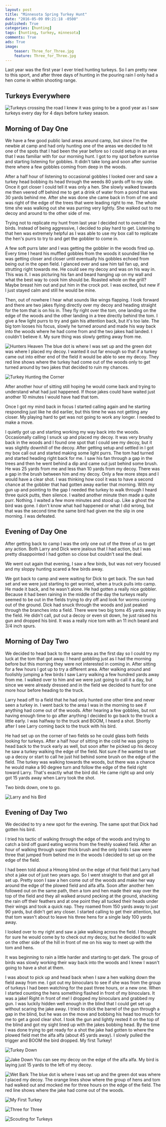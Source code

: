 ```yaml
---
layout: post
title: "Minnesota Spring Turkey Hunt"
date: "2016-05-09 09:21:18 -0500"
published: True
categories: [hunting]
tags: [hunting, turkey, minnesota]
comments: True
ads: True
image:
    teaser: Three_for_Three.jpg
    feature: Three_for_Three.jpg
---
```


Last year was the first year I ever tried hunting turkeys. So I am pretty new to this sport, and after three days of hunting in the pouring rain I only had a hen come in within shooting range.

## Turkeys Everywhere
![Turkeys crossing the road](/images/Turkeys_Crossing_The_Road.jpg)
I knew it was going to be a good year as I saw turkeys every day for 4 days before turkey season.

## Morning of Day One
We have a few good public land areas around camp, but since I'm the newbie at camp and had only hunting one of the areas we decided to hit one of the spots that I had been the year before so I could setup in an area that I was familiar with for our morning hunt. I got to my spot before sunrise and starting listening for gobbles. It didn't take long and soon after sunrise there where a few gobbles coming from deep in the woods.

After a half hour of listening to occasional gobbles I looked over and saw a turkey head bobbing its head through the weeds 80 yards off to my side. Once it got closer I could tell it was only a hen. She slowly walked towards me then veered off behind me to get a drink of water from a pond that was 30 yards behind me. After she was done she came back in from of me and was right of the edge of the trees that were leading right to me. The whole time she was walking out she was purring very lightly. She walked out to me decoy and around to the other side of me.

Trying not to replicate my hunt from last year I decided not to overcall the birds. Instead of being aggressive, I decided to play hard to get. Listening to that hen was extremely helpful as I was able to use my box call to replicate the hen's purrs to try to and get the gobbler to come in.

<script async src="//pagead2.googlesyndication.com/pagead/js/adsbygoogle.js"></script>
<ins class="adsbygoogle"
     style="display:block; text-align:center;"
     data-ad-format="fluid"
     data-ad-layout="in-article"
     data-ad-client="ca-pub-2944231685290718"
     data-ad-slot="3115465782"></ins>
<script>
     (adsbygoogle = window.adsbygoogle || []).push({});
</script>

A few soft purrs later and I was getting the gobbler in the woods fired up. Every time I heard his muffled gobbles from the woods it sounded like he was getting closer and closer until eventually his gobbles echoed from being out in the open field. I glanced over and saw him tail fan up, and strutting right towards me. He could see my decoy and was on his way in. This was it. I was picturing his fan and beard hanging up on my wall and what the best way to cook him should be. Roasted whole on the grill? Maybe breast him out and put him in the crock pot. I was excited, but new if I just stayed calm and still he would be mine.

Then, out of nowhere I hear what sounds like wings flapping. I look forward and there are two jakes flying directly over my decoy and heading straight for the tom that is on his in. They fly right over the tom, one landing on the edge of the woods and the other landing in a tree directly behind the tom. I give a few light purrs to try and gain his attention back, but it's too late. The big tom looses his focus, slowly he turned around and made his way back into the woods where he had come from and the two jakes had landed. I couldn't believe it. My sure thing was slowly getting away from me.

![Hunters Heaven](/images/Hunters_Heaven.JPG)
The blue dot is where I was set up and the green dot was where I placed my decoy. I wanted it out far enough so that if a turkey came out into either end of the field it would be able to see my decoy. They red line shows where the turkey had come out of the woods only to get turned around by two jakes that decided to ruin my chances.

![Turkey Hunting the Corner](/images/Turkey_Hunting_The_Corner.jpg)

After another hour of sitting still hoping he would come back and trying to understand what had just happened. If those jakes could have waited just another 10 minutes I would have had that tom.

Once I got my mind back in focus I started calling again and he starting responding just like he did earlier, but this time he was not getting any closer. My playing hard to get was not going to work any longer. I needed to make a move.

I quietly got up and starting working my way back into the woods. Occasionally calling I snuck up and placed my decoy. It was very brushy back in the woods and I found one spot that I could see my decoy, but it was slightly downhill of the decoy. After getting setup and settled in I got my box call out and started making some light purrs. The tom had turned and started heading right back for me. I saw his fan through a gap in the trees and then he went behind a dip and came out just behind some brush. He was 25 yards from me and less than 10 yards from my decoy. There was a gap in the brush between him and my decoy. Only a few more steps and I would have a clear shot. I was thinking how cool it was to have a second chance at the gobbler that had gotten away earlier that morning. With my gun up and pointing to the gap I needed the turkey to walk through I heard three quick putts, then silence. I waited another minute then made a quite purr. Nothing. I waited a few more minutes and stood up. Like a ghost the bird was gone. I don't know what had happened or what I did wrong, but that was the second time the same bird had given me the slip in one morning. I was defeated.

## Evening of Day One

After getting back to camp I was the only one out of the three of us to get any action. Both Larry and Dick were jealous that I had action, but I was pretty disappointed I had gotten so close but couldn't seal the deal.

We went out again that evening, I saw a few birds, but was not very focused and my sloppy hunting scared a few birds away.

We got back to camp and were waiting for Dick to get back. The sun had set and we were just starting to get worried, when a truck pulls into camp. He made it back, and he wasn't alone. He had gotten a really nice gobbler. Because it had been raining in the middle of the day the turkeys really seemed to be out in the fields trying to dry off and look for worms coming out of the ground. Dick had snuck through the woods and just peaked through the branches into a field. There were two big toms 45 yards away in the field. He didn't call, put out a decoy or even sit down, he just raised his gun and dropped his bird. It was a really nice tom with an 11 inch beard and 3/4 inch spurs.

## Morning of Day Two

We decided to head back to the same area as the first day so I could try my luck at the tom that got away. I heard gobbling just as I had the morning before but this morning they were not interested in coming in. After sitting for a few hours I got up to try a different area. After walking around and foolishly jumping a few birds I saw Larry walking a few hundred yards away from me. I walked over to him and we were just going to call it a day, but since we were already dressed and in the field we decided to hunt for one more hour before heading to the truck.

<script async src="//pagead2.googlesyndication.com/pagead/js/adsbygoogle.js"></script>
<ins class="adsbygoogle"
     style="display:block; text-align:center;"
     data-ad-format="fluid"
     data-ad-layout="in-article"
     data-ad-client="ca-pub-2944231685290718"
     data-ad-slot="3115465782"></ins>
<script>
     (adsbygoogle = window.adsbygoogle || []).push({});
</script>

Larry head off to a field that he had only hunted one other time and never seen a turkey in. I went back to the area I was in the morning to see if anything had come out of the woods. After hearing a few gobbles, but not having enough time to go after anything I decided to go back to the truck a little early. I was halfway to the truck and BOOM, I heard a shot. Shortly after I see Larry coming back to the truck with his bird.

He had set up on the corner of two fields so he could glass both fields looking for turkeys. After a half hour of sitting in the cold he was going to head back to the truck early as well, but soon after he picked up his decoy he saw a turkey walking the edge of the field. Not sure if he wanted to set up a decoy or start to call he just hid behind some brush on the edge of the field. The turkey was walking towards the woods, but there was a chance he would make a 90 degree turn and follow the edge of the field right toward Larry. That's exactly what the bird did. He came right up and only got 15 yards away when Larry took the shot.

Two birds down, one to go.

![Larry and his Bird](/images/Larry_and_his_Bird.jpg)

## Evening of Day Two

We decided to try a new spot for the evening. The same spot that Dick had gotten his bird.

I tried his tactic of walking through the edge of the woods and trying to catch a bird off guard eating worms from the freshly soaked field. After an hour of walking through super thick brush and the only birds I saw were three that jumped from behind me in the woods I decided to set up on the edge of the field.

I had been told about a Hmong blind on the edge of that field that Larry had shot a jake out of just two years ago. So I went straight to that and got all set up. Pretty soon I saw a hen come out of the woods and make her way around the edge of the plowed field and alfa alfa. Soon after another hen followed out on the same path, then a tom and hen made their way over the top of the field and they all walked around pecking at the ground, shacking the rain off their feathers and at one point they all tucked their heads under their wings and took a quick nap. They roamed from 150 yards away to just 90 yards, but didn't get any closer. I started calling to get their attention, but that tom wasn't about to leave his three hens for a single lady 100 yards away.

I looked over to my right and saw a jake walking across the field. I thought for sure he would come by to check out my decoy, but he decided to walk on the other side of the hill in front of me on his way to meet up with the tom and hens.

It was beginning to rain a little harder and starting to get dark. The group of birds was slowly working their way back into the woods and I knew I wasn't going to have a shot at them.

I was about to pick up and head back when I saw a hen walking down the field away from me. I got out my binoculars to see if she was from the group of turkeys I had been watching for the past three hours, or a new one. When I started counting the hens something flashed in front of my binoculars. It was a jake! Right in front of me! I dropped my binoculars and grabbed my gun. I was luckily hidden well enough in the blind that I could get set up without scaring the jake away. I tried to stick the barrel of the gun through a gap in the blind, but he was on the move and bobbing his head too much for me to get a good clear shot. I took the gun and lightly rested it on the top of the blind and got my sight lined up with the jakes bobbing head. By the time I was done trying to get ready for a shot the jake had gotten to where the plowed field met the alfa alfa (about 45 yards away). I slowly pulled the trigger and BOOM the bird dropped. My first Turkey!

![Turkey Down](/images/Turkey_Down.jpg)

![Jake Down](/images/Jake_Down.jpg)
You can see my decoy on the edge of the alfa alfa. My bird is laying just 15 yards to the left of my decoy.

![Wet Bark](/images/Wet_Bark.JPG)
The blue dot is where I was set up and the green dot was where I placed my decoy. The orange lines show where the group of hens and tom had walked out and mocked me for three hours on the edge of the field. The red line shows where the jake had come out of the woods.

![My First Turkey](/images/My_First_Turkey.jpg)

![Three for Three](/images/Three_for_Three.jpg)

![Scouting for Turkeys](/images/Scouting_for_Turkeys.jpg)
